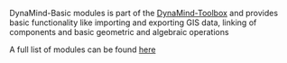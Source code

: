 DynaMind-Basic modules is part of the [DynaMind-Toolbox](https://github.com/iut-ibk/DynaMind-ToolBox) 
and provides basic functionality like importing and exporting GIS data, linking of components and basic geometric and algebraic operations

A full list of modules can be found [here](doc/List_of_Basic_Modules.md)

